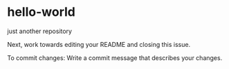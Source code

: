 # hello-world
just another repository

Next, work towards editing your README and closing this issue.

To commit changes: Write a commit message that describes your changes.
